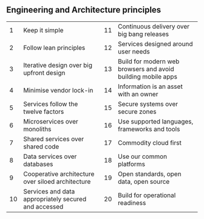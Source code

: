
## Engineering and Architecture principles

|   |    |   |   |
|---|---|---|---|
|1|Keep it simple|11|Continuous delivery over big bang releases
|2|Follow lean principles|12|Services designed around user needs
|3|Iterative design over big upfront design|13|Build for modern web browsers and avoid building mobile apps
|4|Minimise vendor lock-in|14|Information is an asset with an owner
|5|Services follow the twelve factors|15|Secure systems over secure zones
|6|Microservices over monoliths|16|Use supported languages, frameworks and tools
|7|Shared services over shared code|17|Commodity cloud first
|8|Data services over databases|18|Use our common platforms
|9|Cooperative architecture over siloed architecture|19|Open standards, open data, open source
|10|Services and data appropriately secured and accessed|20|Build for operational readiness



